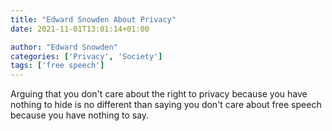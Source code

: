 ```yaml
---
title: "Edward Snowden About Privacy"
date: 2021-11-01T13:01:14+01:00

author: "Edward Snowden"
categories: ['Privacy', 'Society']
tags: ['free speech']
---
```

Arguing that you don't care about the right to privacy because you have nothing to hide is no different than saying you don't care about free speech because you have nothing to say.
